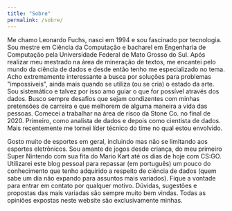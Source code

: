 ```yaml
---
title: "Sobre"
permalink: /sobre/
---
```


Me chamo Leonardo Fuchs, nasci em 1994 e sou fascinado por tecnologia. Sou mestre em Ciência da Computação e bacharel em Engenharia de Computação pela Universidade Federal de Mato Grosso do Sul. Após realizar meu mestrado na área de mineração de textos, me encantei pelo mundo da ciência de dados e desde então tenho me especializado no tema. Acho extremamente interessante a busca por soluções para problemas "impossíveis", ainda mais quando se utiliza (ou se cria) o estado da arte. Sou sistemático e talvez por isso amo guiar o que for possível através dos dados. Busco sempre desafios que sejam condizentes com minhas pretensões de carreira e que melhorem de alguma maneira a vida das pessoas. Comecei a trabalhar na área de risco da Stone Co. no final de 2020. Primeiro, como analista de dados e depois como cientista de dados. Mais recentemente me tornei líder técnico do time no qual estou envolvido.  

Gosto muito de esportes em geral, incluindo mas não se limitando aos esportes eletrônicos. Sou amante de jogos desde criança, do meu primeiro Super Nintendo com sua fita do Mario Kart até os dias de hoje com CS:GO. Utilizarei este blog pessoal para repassar (em português) um pouco do conhecimento que tenho adquirido a respeito de ciência de dados (quem sabe um dia não expando para assuntos mais variados). Fique a vontade para entrar em contato por qualquer motivo. Dúvidas, sugestões e propostas das mais variadas são sempre muito bem vindas. Todas as opiniões expostas neste website são exclusivamente minhas.  